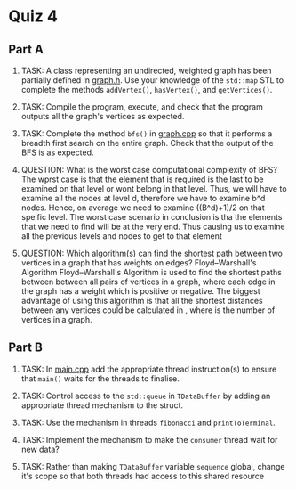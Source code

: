 # Quiz 4

## Part A

1. TASK: A class representing an undirected, weighted graph has been partially defined in [graph.h](./a/graph.h). Use your knowledge of the `std::map` STL to complete the methods `addVertex()`, `hasVertex()`, and `getVertices()`.

2. TASK: Compile the program, execute, and check that the program outputs all the graph's vertices as expected.

3. TASK: Complete the method `bfs()` in [graph.cpp](./a/graph.cpp) so that it performs a breadth first search on the entire graph. Check that the output of the BFS is as expected.

4. QUESTION: What is the worst case computational complexity of BFS?
   The wprst case is that the element that is required is the last to be examined on that level or wont belong in that level. Thus, we will have to examine all the nodes at level d, therefore we have to examine b^d nodes. Hence, on average we need to examine ((B^d)+1)/2 on that speific level.
   The worst case scenario in conclusion is tha the elements that we need to find will be at the very end. Thus causing us to examine all the previous levels and nodes to get to that element

5. QUESTION: Which algorithm(s) can find the shortest path between two vertices in a graph that has weights on edges?
   Floyd–Warshall's Algorithm
   Floyd–Warshall's Algorithm is used to find the shortest paths between between all pairs of vertices in a graph, where each edge in the graph has a weight which is positive or negative. The biggest advantage of using this algorithm is that all the shortest distances between any vertices could be calculated in , where is the number of vertices in a graph.

## Part B

1. TASK: In [main.cpp](./b/main.cpp) add the appropriate thread instruction(s) to ensure that `main()` waits for the threads to finalise.

2. TASK: Control access to the `std::queue` in `TDataBuffer` by adding an appropriate thread mechanism to the struct.

3. TASK: Use the mechanism in threads `fibonacci` and `printToTerminal`.

4. TASK: Implement the mechanism to make the `consumer` thread wait for new data?

5. TASK: Rather than making `TDataBuffer` variable `sequence` global, change it's scope so that both threads had access to this shared resource
